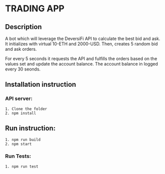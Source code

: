 # TRADING APP

## Description

A bot which will leverage the DeversiFi API to calculate the best bid and ask. It initializes with virtual 10-ETH and 2000-USD. Then, creates 5 random bid and ask orders.

For every 5 seconds it requests the API and fulfills the orders based on the values set and update the account balance. The account balance in logged every 30 seonds.

## Installation instruction

### API server:
    1. Clone the folder
    2. npm install
    
## Run instruction:
    1. npm run build
    2. npm start

### Run Tests:
    1. npm run test
